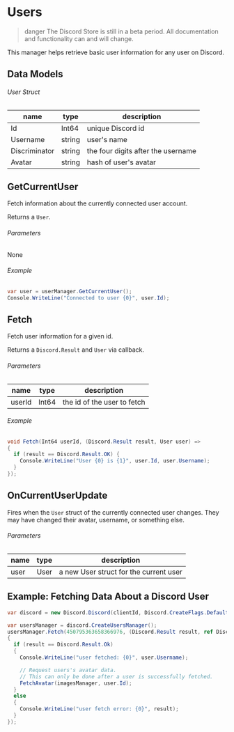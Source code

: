 # Users

> danger
> The Discord Store is still in a beta period. All documentation and functionality can and will change.

This manager helps retrieve basic user information for any user on Discord.

## Data Models

###### User Struct

| name          | type   | description                        |
| ------------- | ------ | ---------------------------------- |
| Id            | Int64  | unique Discord id                  |
| Username      | string | user's name                        |
| Discriminator | string | the four digits after the username |
| Avatar        | string | hash of user's avatar              |

## GetCurrentUser

Fetch information about the currently connected user account.

Returns a `User`.

###### Parameters

None

###### Example

```cs
var user = userManager.GetCurrentUser();
Console.WriteLine("Connected to user {0}", user.Id);
```

## Fetch

Fetch user information for a given id.

Returns a `Discord.Result` and `User` via callback.

###### Parameters

| name   | type  | description                 |
| ------ | ----- | --------------------------- |
| userId | Int64 | the id of the user to fetch |

###### Example

```cs
void Fetch(Int64 userId, (Discord.Result result, User user) =>
{
  if (result == Discord.Result.OK) {
    Console.WriteLine("User {0} is {1}", user.Id, user.Username);
  }
});
```

## OnCurrentUserUpdate

Fires when the `User` struct of the currently connected user changes. They may have changed their avatar, username, or something else.

###### Parameters

| name | type | description                            |
| ---- | ---- | -------------------------------------- |
| user | User | a new User struct for the current user |

## Example: Fetching Data About a Discord User

```cs
var discord = new Discord.Discord(clientId, Discord.CreateFlags.Default);

var usersManager = discord.CreateUsersManager();
usersManager.Fetch(450795363658366976, (Discord.Result result, ref Discord.User user) =>
{
  if (result == Discord.Result.Ok)
  {
    Console.WriteLine("user fetched: {0}", user.Username);

    // Request users's avatar data.
    // This can only be done after a user is successfully fetched.
    FetchAvatar(imagesManager, user.Id);
  }
  else
  {
    Console.WriteLine("user fetch error: {0}", result);
  }
});
```
